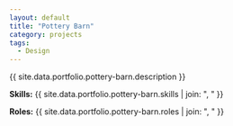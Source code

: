 ```yaml
---
layout: default
title: "Pottery Barn"
category: projects
tags:
  - Design
---
```


{{ site.data.portfolio.pottery-barn.description }}

**Skills:** {{ site.data.portfolio.pottery-barn.skills | join: ", " }}

**Roles:** {{ site.data.portfolio.pottery-barn.roles | join: ", " }}

